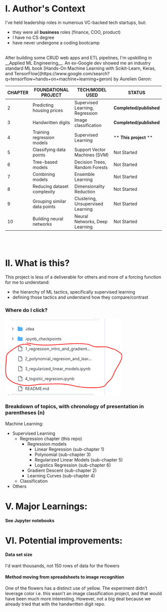 # I. Author's Context
I've held leadership roles in numerous VC-backed tech startups, but:
  - they were all __business__ roles (finance, COO, product)
  - I have no CS degree
  - have never undergone a coding bootcamp
<br>
After building some CRUD web apps and ETL pipelines, I'm upskilling in __Applied ML Engineering__. An ex-Google dev showed me an industry standard ML book [Hands-On Machine Learning with Scikit-Learn, Keras, and TensorFlow](https://www.google.com/search?q=tensorflow+hands+on+machine+learning+geron) by Aurelien Geron:



| CHAPTER | FOUNDATIONAL PROJECT         | TECH/MODEL USED                   | STATUS                  |
|---------|------------------------------|-----------------------------------|-------------------------|
| 2       | Predicting housing prices    | Supervised Learning, Regression   | **Completed/published** |
| 3       | Handwritten digits           | Image classification              | **Completed/published**  |
| 4       | Training regression models   | Supervised Learning               | ** **This project** **              |
| 5       | Classifying data points      | Support Vector Machines (SVM)     | Not Started             |
| 6       | Tree-based models            | Decision Trees, Random Forests    | Not Started             |
| 7       | Combining models             | Ensemble Learning                 | Not Started             |
| 8       | Reducing dataset complexity  | Dimensionality Reduction          | Not Started             |
| 9       | Grouping similar data points | Clustering, Unsupervised Learning | Not Started             |
| 10      | Building neural networks     | Neural Networks, Deep Learning    | Not Started             |
<br>
<br>

# II. What is this?
This project is less of a deliverable for others and more of a forcing function for me to understand:
- the hierarchy of ML tactics, specifically supervised learning
- defining those tactics and understand how they compare/contrast

### Where do I click?

![files_to_click.png](readme_media%2Ffiles_to_click.png)

### Breakdown of topics, with chronology of presentation in parentheses (n)
Machine Learning:
- Supervised Learning
  - Regression chapter (this repo)
    - Regression models
      - Linear Regression (sub-chapter 1)
      - Polynomial (sub-chapter 3)
      - Regularized Linear Models (sub-chapter 5)
      - Logistics Regression (sub-chapter 6)
    - Gradient Descent (sub-chapter 2)
    - Learning Curves (sub-chapter 4)
  - Classification  
- Others



# V. Major Learnings:
#### See Jupyter notebooks

# VI. Potential improvements:
#### Data set size
I'd want thousands, not 150 rows of data for the flowers

#### Method moving from spreadsheets to image recognition
One of the flowers has a distinct use of yellow. The experiment didn't leverage color i.e. this wasn't an image classification project, and that would have been much more interesting. However, not a big deal because we already tried that with the handwritten digit repo.